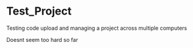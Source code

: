 # Test_Project
Testing code upload and managing a project across multiple computers

Doesnt seem too hard so far
